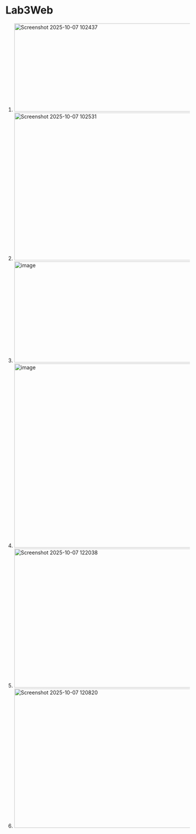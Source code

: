 # Lab3Web

1. <img width="672" height="240" alt="Screenshot 2025-10-07 102437" src="https://github.com/user-attachments/assets/0df9ad70-0f8c-4ae4-a281-29f8a78872c7" />
2. <img width="721" height="402" alt="Screenshot 2025-10-07 102531" src="https://github.com/user-attachments/assets/6aa6ee94-dc94-4eba-aff0-c75d7e9c7912" />
3. <img width="716" height="275" alt="image" src="https://github.com/user-attachments/assets/826dba47-a560-4496-9960-0c632a18782d" />
4. <img width="791" height="501" alt="image" src="https://github.com/user-attachments/assets/12fa85fe-9a36-48bc-9e23-4b5fe831ff47" />
5. <img width="889" height="378" alt="Screenshot 2025-10-07 122038" src="https://github.com/user-attachments/assets/0a5c8026-ebef-4daa-8798-7cac4392e2d7" />
6. <img width="890" height="379" alt="Screenshot 2025-10-07 120820" src="https://github.com/user-attachments/assets/fc5f7094-96cf-48aa-9708-03440d651a07" />
